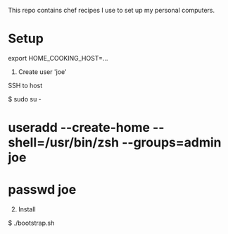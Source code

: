 This repo contains chef recipes I use to set up my personal computers.

Setup
=====

export HOME_COOKING_HOST=...

1. Create user 'joe'

SSH to host

  $ sudo su -
  # useradd --create-home --shell=/usr/bin/zsh --groups=admin joe
  # passwd joe

2. Install

  $ ./bootstrap.sh 

